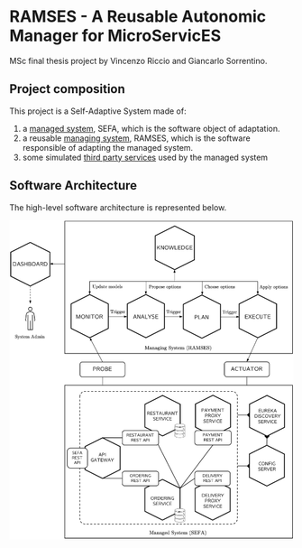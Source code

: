 # RAMSES - A Reusable Autonomic Manager for MicroServicES
MSc final thesis project by Vincenzo Riccio and Giancarlo Sorrentino.

## Project composition

This project is a Self-Adaptive System made of:

1. a [managed system](./managed-system/README.md), SEFA, which is the software object of adaptation.
2. a reusable [managing system](./managing-system/README.md), RAMSES, which is the software responsible of adapting the managed system.
3. some simulated [third party services](./third-party-services/README.md) used by the managed system

## Software Architecture
The high-level software architecture is represented below.

![High-level architecture](./documents/Managed%20System/Managing%2BManaged.png)